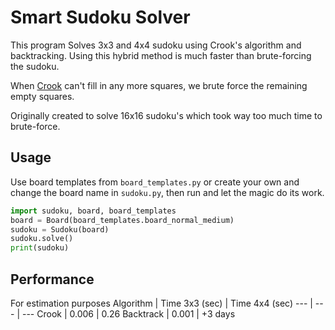 # Smart Sudoku Solver
This program Solves 3x3 and 4x4 sudoku using Crook's algorithm and backtracking. 
Using this hybrid method is much faster than brute-forcing the sudoku.

When [Crook](http://www.ams.org/notices/200904/rtx090400460p.pdf) can't fill in any more squares, we brute force the remaining empty squares.

Originally created to solve 16x16 sudoku's which took way too much time to brute-force.

## Usage
Use board templates from `board_templates.py` or create your own and
change the board name in `sudoku.py`, then run and let the magic do its work.
```python
import sudoku, board, board_templates
board = Board(board_templates.board_normal_medium)
sudoku = Sudoku(board)
sudoku.solve()
print(sudoku)
```

## Performance
For estimation purposes
Algorithm | Time 3x3 (sec) | Time 4x4 (sec)
--- | --- | ---
Crook | 0.006 | 0.26
Backtrack | 0.001 | +3 days


